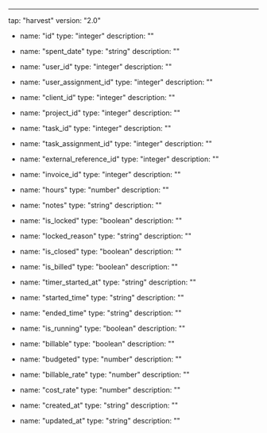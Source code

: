 ---
tap: "harvest"
version: "2.0"
  - name: "id"
    type: "integer"
    description: ""

  - name: "spent_date"
    type: "string"
    description: ""

  - name: "user_id"
    type: "integer"
    description: ""

  - name: "user_assignment_id"
    type: "integer"
    description: ""

  - name: "client_id"
    type: "integer"
    description: ""

  - name: "project_id"
    type: "integer"
    description: ""

  - name: "task_id"
    type: "integer"
    description: ""

  - name: "task_assignment_id"
    type: "integer"
    description: ""

  - name: "external_reference_id"
    type: "integer"
    description: ""

  - name: "invoice_id"
    type: "integer"
    description: ""

  - name: "hours"
    type: "number"
    description: ""

  - name: "notes"
    type: "string"
    description: ""

  - name: "is_locked"
    type: "boolean"
    description: ""

  - name: "locked_reason"
    type: "string"
    description: ""

  - name: "is_closed"
    type: "boolean"
    description: ""

  - name: "is_billed"
    type: "boolean"
    description: ""

  - name: "timer_started_at"
    type: "string"
    description: ""

  - name: "started_time"
    type: "string"
    description: ""

  - name: "ended_time"
    type: "string"
    description: ""

  - name: "is_running"
    type: "boolean"
    description: ""

  - name: "billable"
    type: "boolean"
    description: ""

  - name: "budgeted"
    type: "number"
    description: ""

  - name: "billable_rate"
    type: "number"
    description: ""

  - name: "cost_rate"
    type: "number"
    description: ""

  - name: "created_at"
    type: "string"
    description: ""

  - name: "updated_at"
    type: "string"
    description: ""

